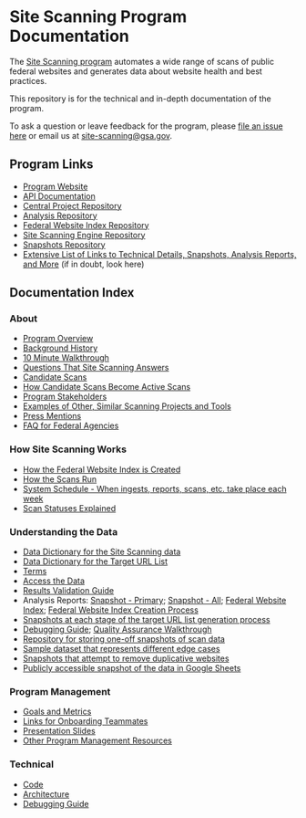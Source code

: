 # Site Scanning Program Documentation

The [Site Scanning program](https://digital.gov/site-scanning/) automates a wide range of scans of public federal websites and generates data about website health and best practices. 

This repository is for the technical and in-depth documentation of the program.

To ask a question or leave feedback for the program, please [file an issue here](https://github.com/GSA/site-scanning/issues) or email us at site-scanning@gsa.gov.    


## Program Links

* [Program Website](https://digital.gov/site-scanning)
* [API Documentation](https://open.gsa.gov/api/site-scanning-api/)
* [Central Project Repository](https://github.com/GSA/site-scanning)
* [Analysis Repository](https://github.com/GSA/site-scanning-analysis)
* [Federal Website Index Repository](https://github.com/GSA/federal-website-index)
* [Site Scanning Engine Repository](https://github.com/GSA/site-scanning-engine)
* [Snapshots Repository](https://github.com/GSA/site-scanning-snapshots)
* [Extensive List of Links to Technical Details, Snapshots, Analysis Reports, and More](https://digital.gov/guides/site-scanning/technical-details/) (if in doubt, look here)

## Documentation Index 

### About 

* [Program Overview](/about/about-the-program.md)
* [Background History](/about/project-management/project-history.md)
* [10 Minute Walkthrough](https://github.com/GSA/site-scanning-documentation/blob/main/about/10-minute-walkthrough.md)
* [Questions That Site Scanning Answers](https://github.com/GSA/site-scanning-documentation/blob/main/about/questions-we-answer.md)
* [Candidate Scans](https://github.com/GSA/site-scanning-documentation/blob/main/pages/candidate-scans.md)
* [How Candidate Scans Become Active Scans](https://github.com/GSA/site-scanning-documentation/blob/main/about/stakeholder-experience.md)
* [Program Stakeholders](/about/stakeholders.md)
* [Examples of Other, Similar Scanning Projects and Tools](https://github.com/GSA/site-scanning-documentation/blob/main/about/other_scans.md)
* [Press Mentions](https://github.com/GSA/site-scanning-documentation/blob/main/about/press.md)
* [FAQ for Federal Agencies](https://github.com/GSA/site-scanning-documentation/blob/main/pages/agency-questions.md)

### How Site Scanning Works
* [How the Federal Website Index is Created](https://github.com/GSA/federal-website-index/blob/main/process/index-creation.md)
* [How the Scans Run](https://github.com/GSA/site-scanning-documentation/blob/main/pages/scan_steps.md)
* [System Schedule - When ingests, reports, scans, etc. take place each week](https://github.com/GSA/site-scanning-documentation/blob/main/pages/schedule.md)
* [Scan Statuses Explained](https://github.com/GSA/site-scanning-documentation/blob/main/pages/scan_statuses.md)

### Understanding the Data
* [Data Dictionary for the Site Scanning data](/data/Site_Scanning_Data_Dictionary.csv)
* [Data Dictionary for the Target URL List](https://github.com/GSA/site-scanning-documentation/blob/main/data/Target_URL_List_Data_Dictionary.csv)
* [Terms](/pages/terms.md)
* [Access the Data](https://digital.gov/guides/site-scanning/data/)
* [Results Validation Guide](https://github.com/GSA/site-scanning-documentation/blob/main/pages/results_validation_guide.md)
* Analysis Reports: [Snapshot - Primary](https://github.com/GSA/site-scanning-analysis/blob/main/reports/snapshot-primary.csv); [Snapshot - All](https://github.com/GSA/site-scanning-analysis/blob/main/reports/snapshot-all.csv); [Federal Website Index](https://github.com/GSA/site-scanning-analysis/blob/main/reports/target-url-list.csv); [Federal Website Index Creation Process](https://github.com/GSA/federal-website-index/blob/main/data/site-scanning-target-url-list-analysis.csv)
* [Snapshots at each stage of the target URL list generation process](https://github.com/GSA/federal-website-index/tree/main/data/snapshots#readme)
* [Debugging Guide](https://github.com/GSA/site-scanning-documentation/blob/main/pages/debugging-guide.md); [Quality Assurance Walkthrough](https://github.com/GSA/site-scanning-documentation/blob/main/about/project-management/quality-assurance-walkthrough.md)
* [Repository for storing one-off snapshots of scan data](https://github.com/GSA/site-scanning-snapshots)
* [Sample dataset that represents different edge cases](https://github.com/GSA/site-scanning-documentation/blob/main/data/Representative_Sample_Dataset.csv)
* [Snapshots that attempt to remove duplicative websites](https://github.com/GSA/site-scanning-analysis/tree/main/unique_website_list/results)
* [Publicly accessible snapshot of the data in Google Sheets](https://docs.google.com/spreadsheets/d/1eZS7-9i_s4z1ZpsDxkLlGfdyjVz4M7_eFq28PXK8AK0/edit#gid=1451048475)

### Program Management
* [Goals and Metrics](https://github.com/GSA/site-scanning-documentation/blob/main/about/project-management/goals-and-metrics.md)
* [Links for Onboarding Teammates](/about/project-management/onboarding-links.md)
* [Presentation Slides](https://github.com/GSA/site-scanning-documentation/blob/main/about/project-management/Site%20Scanning%20Overview%20-%20Brief%20Version.pdf) 
* [Other Program Management Resources](/about/project-management)

### Technical 

* [Code](https://github.com/GSA/site-scanning-engine)
* [Architecture](https://github.com/GSA/site-scanning-engine/blob/main/docs/architecture/README.md)
* [Debugging Guide](https://github.com/GSA/site-scanning-documentation/blob/main/pages/debugging-guide.md)
  
